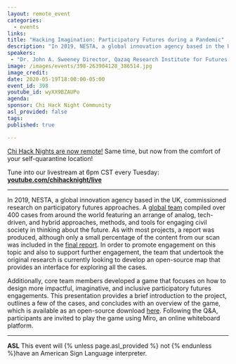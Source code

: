 ```yaml
---
layout: remote_event
categories:
  - events
links: 
title: "Hacking Imagination: Participatory Futures during a Pandemic"
description: "In 2019, NESTA, a global innovation agency based in the UK, commissioned research on participatory futures approaches. A global team compiled over 400 cases from around the world featuring an arrange of analog, tech-driven, and hybrid approaches, methods, and tools for engaging civil society in thinking about the future. Additionally, core team members developed a game that focuses on how to design more impactful, imaginative, and inclusive participatory futures engagements. Following the Q&A, participants are invited to play the game using Miro, an online whiteboard platform. "
speakers:
 - "Dr. John A. Sweeney Director, Qazaq Research Institute for Futures Studies Foresight Advisor, INTERPOL"
image: /images/events/398-263904128_386514.jpg
image_credit:
date: 2020-05-19T18:00:00-05:00
event_id: 398
youtube_id: wyXX9BZAUPo
agenda: 
sponsor: Chi Hack Night Community
asl_provided: false
tags: 
published: true

---
```


[Chi Hack Nights are now remote!](/blog/2020/03/16/chi-hack-night-going-remote.html) Same time, but now from the comfort of your self-quarantine location!

Tune into our livestream at 6pm CST every Tuesday: **[youtube.com/chihacknight/live](https://youtube.com/chihacknight/live)**

---

In 2019, NESTA, a global innovation agency based in the UK, commissioned research on participatory futures approaches. A [global team](https://actionforesight.net/global-swarm/) compiled over 400 cases from around the world featuring an arrange of analog, tech-driven, and hybrid approaches, methods, and tools for engaging civil society in thinking about the future. As with most projects, a report was produced, although only a small percentage of the content from our scan was included in the [final report](https://www.nesta.org.uk/report/our-futures-people-people/). In order to promote engagement on this topic and also to support further engagement, the team that undertook the original research is currently looking to develop an open-source map that provides an interface for exploring all the cases. 

Additionally, core team members developed a game that focuses on how to design more impactful, imaginative, and inclusive participatory futures engagements. This presentation provides a brief introduction to the project, outlines a few of the cases, and concludes with an overview of the game, which is available as an open-source download [here](https://github.com/nestauk/our-futures/tree/master/en_original). Following the Q&A, participants are invited to play the game using Miro, an online whiteboard platform. 

---

**ASL** This event will {% unless page.asl_provided %} not {% endunless %}have an American Sign Language interpreter.
